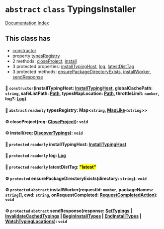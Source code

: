 # `abstract` `class` TypingsInstaller

[Documentation Index](../README.md)

## This class has

- [constructor](#-constructorinstalltypinghost-installtypinghost-globalcachepath-string-safelistpath-path-typesmaplocation-path-throttlelimit-number-log-log)
- property [typesRegistry](#-abstract-readonly-typesregistry-mapstring-maplikestring)
- 2 methods:
[closeProject](#-closeprojectreq-closeproject-void),
[install](#-installreq-discovertypings-void)
- 3 protected properties:
[installTypingHost](#-protected-readonly-installtypinghost-installtypinghost),
[log](#-protected-readonly-log-log),
[latestDistTag](#-protected-readonly-latestdisttag-latest)
- 3 protected methods:
[ensurePackageDirectoryExists](#-protected-ensurepackagedirectoryexistsdirectory-string-void),
[installWorker](#-protected-abstract-installworkerrequestid-number-packagenames-string-cwd-string-onrequestcompleted-requestcompletedaction-void),
[sendResponse](#-protected-abstract-sendresponseresponse-settypings--invalidatecachedtypings--begininstalltypes--endinstalltypes--watchtypinglocations-void)


#### 🔧 `constructor`(installTypingHost: [InstallTypingHost](../interface.InstallTypingHost/README.md), globalCachePath: `string`, safeListPath: [Path](../type.Path/README.md), typesMapLocation: [Path](../type.Path/README.md), throttleLimit: `number`, log?: [Log](../interface.Log/README.md))



#### 📄 `abstract` `readonly` typesRegistry: Map\<`string`, [MapLike](../interface.MapLike/README.md)\<`string`>>



#### ⚙ closeProject(req: [CloseProject](../interface.CloseProject/README.md)): `void`



#### ⚙ install(req: [DiscoverTypings](../interface.DiscoverTypings/README.md)): `void`



#### 📄 `protected` `readonly` installTypingHost: [InstallTypingHost](../interface.InstallTypingHost/README.md)



#### 📄 `protected` `readonly` log: [Log](../interface.Log/README.md)



#### 📄 `protected` `readonly` latestDistTag: <mark>"latest"</mark>



#### ⚙ `protected` ensurePackageDirectoryExists(directory: `string`): `void`



#### ⚙ `protected` `abstract` installWorker(requestId: `number`, packageNames: `string`\[], cwd: `string`, onRequestCompleted: [RequestCompletedAction](../type.RequestCompletedAction/README.md)): `void`



#### ⚙ `protected` `abstract` sendResponse(response: [SetTypings](../interface.SetTypings/README.md) | [InvalidateCachedTypings](../interface.InvalidateCachedTypings/README.md) | [BeginInstallTypes](../interface.BeginInstallTypes/README.md) | [EndInstallTypes](../interface.EndInstallTypes/README.md) | [WatchTypingLocations](../interface.WatchTypingLocations/README.md)): `void`



